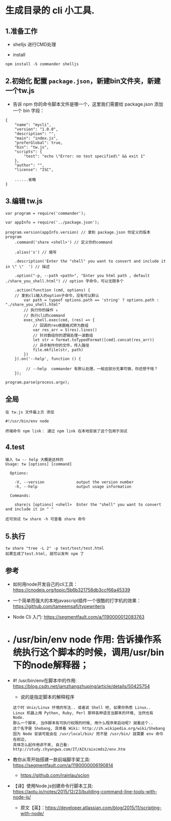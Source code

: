 # 生成目录的 cli 小工具.

## 1.准备工作
- shelljs 进行CMD处理

- install
```
npm install -S commander shelljs
```

## 2.初始化 配置 `package.json`，新建bin文件夹，新建一个tw.js

- 告诉 npm 你的命令脚本文件是哪一个，这里我们需要给 package.json 添加一个 bin 字段：

```
{
    "name": "mycli",
    "version": "1.0.0",
    "description": "",
    "main": "index.js",
    "preferGlobal": true,
    "bin": "tw.js",
    "scripts": {
        "test": "echo \"Error: no test specified\" && exit 1"
    },
    "author": "",
    "license": "ISC",
    
    ......省略
}
```

## 3.编辑 tw.js
```
var program = require('commander');

var appInfo = require('../package.json');

program.version(appInfo.version) // 拿到 package.json 你定义的版本
program
    .command('share <shell>') // 定义你的command

    .alias('s') // 缩写

    .description('Enter the "shell" you want to convert and include it in \" \"  ') // 描述

    .option("-p, --path <path>", "Enter you html path , default ./share_you_shell.html") // option 字命令，可以无限多个

    .action(function (cmd, options) {
    // 拿到cli输入的option子命令，没有可以默认
        var path = typeof options.path == 'string' ? options.path : "./share_you_shell.html"
        // 执行你的操作 ↓
        // 执行cli的command
        exec_shell.exec(cmd, (res) => {
            // 回调的res根据格式转为数组
            var res_arr = S(res).lines()
            // 针对数组你的逻辑处理一波数组
            let str = format.toTypedFormat([cmd].concat(res_arr))
            // 异步制作你的文件，传入路径
            file.mkfile(str, path)
        })
    }).on('--help', function () {

         // --help  commander 有默认处理，一般这部分无事可做，你还想干啥？
    });

program.parse(process.argv);
```

## 全局

```
在 tw.js 文件最上方 添加 

#!/usr/bin/env node

终端命令 npm link： 通过 npm link 在本地安装了这个包用于测试

```

## 4.test
```
输入 tw -- help 大概是这样的
Usage: tw [options] [command]

  Options:

    -V, --version              output the version number
    -h, --help                 output usage information

  Commands:

    share|s [options] <shell>  Enter the "shell" you want to convert and include it in " "

还可测试 tw share -h 可查看 share 命令
```



## 5.执行
```
tw share "tree -L 2" -p test/test/test.html
如果生成了test.html, 就可以发布 npm 了

```



## 参考
- 如何用node开发自己的cli工具： https://cnodejs.org/topic/5b6b321758db3ccf66a45339
- 一个简单而强大的本地javascript插件一个很酷的打字机的效果：https://github.com/tameemsafi/typewriterjs

- Node Cli 入门: https://segmentfault.com/a/1190000012083763
- # /usr/bin/env node 作用: 告诉操作系统执行这个脚本的时候，调用/usr/bin下的node解释器；

- #! /usr/bin/env在脚本中的作用: https://blog.csdn.net/iamzhangzhuping/article/details/50425754
  - 说的是指定脚本的解释程序
  ```
  这个时 Unix/Linux 环境的写法.. 或者说 Shell 吧, 如果你熟悉 Linux..
  Linux 机器上用 Python, Ruby, Perl 那样各种语言当脚本的环境, 当然也有 Node.
  那么一个脚本, 当作脚本有可执行权限的时候, 用什么程序来启动呢? 就看这个..
  这个名字是 Shebang, 具体看 Wiki: http://zh.wikipedia.org/wiki/Shebang
  因为 Node 安装可能会在 /usr/local/bin/ 而不是 /usr/bin/ 就需要 env 命令在前边,
  具体怎么起作用讲不来, 自己看: http://study.chyangwa.com/IT/AIX/aixcmds2/env.htm
  ```

- 教你从零开始搭建一款前端脚手架工具: https://segmentfault.com/a/1190000006190814
  - https://github.com/jrainlau/scion
- 【译】使用Node.js创建命令行脚本工具: https://aotu.io/notes/2015/12/23/building-command-line-tools-with-node-js/
  - 原文【英】：https://developer.atlassian.com/blog/2015/11/scripting-with-node/
